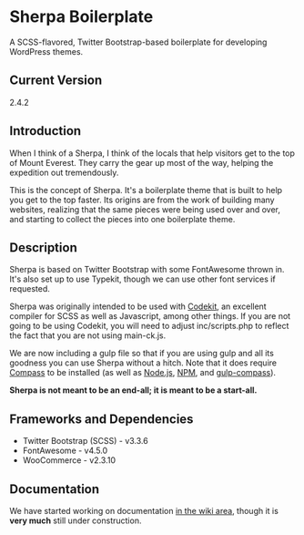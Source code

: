 # Sherpa Boilerplate
A SCSS-flavored, Twitter Bootstrap-based boilerplate for developing WordPress themes.

## Current Version
2.4.2

## Introduction
When I think of a Sherpa, I think of the locals that help visitors get to the top of Mount Everest.  They carry the gear up most of the way, helping the expedition out tremendously.

This is the concept of Sherpa.  It's a boilerplate theme that is built to help you get to the top faster.  Its origins are from the work of building many websites, realizing that the same pieces were being used over and over, and starting to collect the pieces into one boilerplate theme.

## Description
Sherpa is based on Twitter Bootstrap with some FontAwesome thrown in.  It's also set up to use Typekit, though we can use other font services if requested.

Sherpa was originally intended to be used with [Codekit](https://incident57.com/codekit/), an excellent compiler for SCSS as well as Javascript, among other things.  If you are not going to be using Codekit, you will need to adjust inc/scripts.php to reflect the fact that you are not using main-ck.js.

We are now including a gulp file so that if you are using gulp and all its goodness you can use Sherpa without a hitch.  Note that it does require [Compass](http://compass-style.org) to be installed (as well as [Node.js](https://nodejs.org/en/), [NPM](https://www.npmjs.com/), and [gulp-compass](https://www.npmjs.com/package/gulp-compass)).

**Sherpa is not meant to be an end-all; it is meant to be a start-all.**

## Frameworks and Dependencies
* Twitter Bootstrap (SCSS) - v3.3.6
* FontAwesome - v4.5.0
* WooCommerce - v2.3.10

## Documentation
We have started working on documentation [in the wiki area](https://github.com/agims/sherpa/wiki), though it is **very much** still under construction.
